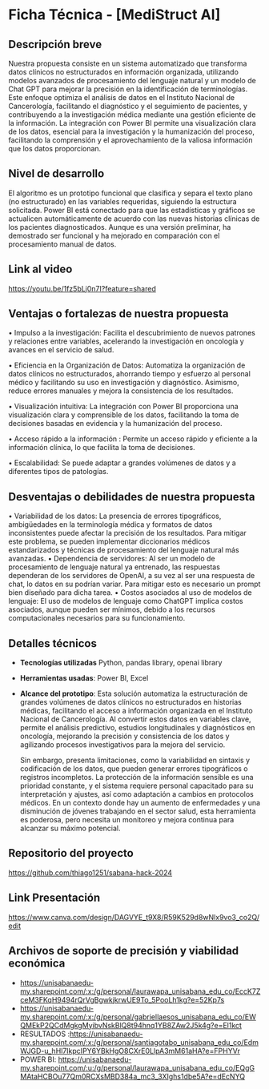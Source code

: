 # Ficha Técnica - [MediStruct AI]

## Descripción breve
Nuestra propuesta consiste en un sistema automatizado que transforma datos clínicos no estructurados en información organizada, utilizando modelos avanzados de procesamiento del lenguaje natural y un modelo de Chat GPT para mejorar la precisión en la identificación de terminologías. Este enfoque optimiza el análisis de datos en el Instituto Nacional de Cancerología, facilitando el diagnóstico y el seguimiento de pacientes, y contribuyendo a la investigación médica mediante una gestión eficiente de la información. La integración con Power BI permite una visualización clara de los datos, esencial para la investigación y la humanización del proceso, facilitando la comprensión y el aprovechamiento de la valiosa información que los datos proporcionan.

## Nivel de desarrollo
El algoritmo es un prototipo funcional que clasifica y separa el texto plano (no estructurado) en las variables requeridas, siguiendo la estructura solicitada. Power BI está conectado para que las estadísticas y gráficos se actualicen automáticamente de acuerdo con las nuevas historias clínicas de los pacientes diagnosticados. Aunque es una versión preliminar, ha demostrado ser funcional y ha mejorado en comparación con el procesamiento manual de datos.

## Link al video
https://youtu.be/1fz5bLj0n7I?feature=shared

## Ventajas o fortalezas de nuestra propuesta
•  Impulso a la investigación: Facilita el descubrimiento de nuevos patrones y relaciones entre variables, acelerando la investigación en oncología y avances en el servicio de salud.

•  	Eficiencia en la Organización de Datos: Automatiza la organización de datos clínicos no estructurados, ahorrando tiempo y esfuerzo al personal médico y facilitando su uso en investigación y diagnóstico. Asimismo, reduce errores manuales y mejora la consistencia de los resultados.

•  	Visualización intuitiva: La integración con Power BI proporciona una visualización clara y comprensible de los datos, facilitando la toma de decisiones basadas en evidencia y la humanización del proceso.

•	  Acceso rápido a la información : Permite un acceso rápido y eficiente a la información clínica, lo que facilita la toma de decisiones.

•  	Escalabilidad: Se puede adaptar a grandes volúmenes de datos y a diferentes tipos de patologías.


## Desventajas o debilidades de nuestra propuesta

•  	Variabilidad de los datos: La presencia de errores tipográficos, ambigüedades en la terminología médica y formatos de datos inconsistentes puede afectar la precisión de los resultados. Para mitigar este problema, se pueden implementar diccionarios médicos estandarizados y técnicas de procesamiento del lenguaje natural más avanzadas.
•	  Dependencia de servidores: Al ser un modelo de procesamiento de lenguaje natural ya entrenado, las respuestas dependeran de los servidores de OpenAI, a su vez al ser una respuesta de chat, lo datos en su podrían variar. Para mitigar esto es necesario un prompt bien diseñado para dicha tarea.
•  	Costos asociados al uso de modelos de lenguaje: El uso de modelos de lenguaje como ChatGPT implica costos asociados, aunque pueden ser mínimos, debido a los recursos computacionales necesarios para su funcionamiento.


## Detalles técnicos
- **Tecnologías utilizadas** Python, pandas library, openai library
- **Herramientas usadas**: Power BI, Excel
- **Alcance del prototipo**: Esta solución automatiza la estructuración de grandes volúmenes de datos clínicos no estructurados en historias médicas, facilitando el acceso a información organizada en el Instituto Nacional de Cancerología. Al convertir estos datos en variables clave, permite el análisis predictivo, estudios longitudinales y diagnósticos en oncología, mejorando la precisión y consistencia de los datos y agilizando procesos investigativos para la mejora del servicio.

  Sin embargo, presenta limitaciones, como la variabilidad en sintaxis y codificación de los datos, que pueden generar errores tipográficos o registros incompletos. La protección de la información sensible es una prioridad constante, y el sistema requiere personal capacitado para su interpretación y ajustes, así como adaptación a cambios en protocolos médicos. En un contexto donde hay un aumento de enfermedades y una disminución de jóvenes trabajando en el sector salud, esta herramienta es poderosa, pero necesita un monitoreo y mejora continua para alcanzar su máximo potencial.

## Repositorio del proyecto
https://github.com/thiago1251/sabana-hack-2024

## Link Presentación 
https://www.canva.com/design/DAGVYE_t9X8/R59K529d8wNlx9vo3_co2Q/edit

## Archivos de soporte de precisión y viabilidad económica
*  https://unisabanaedu-my.sharepoint.com/:x:/g/personal/laurawapa_unisabana_edu_co/EccK7ZceM3FKqH9494rQrVgBgwkjkrwUE9To_5PooLh1kg?e=52Kp7s
*  https://unisabanaedu-my.sharepoint.com/:x:/g/personal/gabriellaesos_unisabana_edu_co/EWQMEkP2QCdMgkgMyibvNskBlQ8t94hnq1YB8ZAw2J5k4g?e=El1kct
*  RESULTADOS :https://unisabanaedu-my.sharepoint.com/:x:/g/personal/santiagotabo_unisabana_edu_co/EdmWJGD-u_hHl7IkpcIPY6YBkHgO8CXrE0LlpA3mM61aHA?e=FPHYVr
*  POWER BI: https://unisabanaedu-my.sharepoint.com/:u:/g/personal/laurawapa_unisabana_edu_co/EQgGMAtaHCBOu77Qm0RCXsMBD384a_mc3_3XIghs1dbe5A?e=dEcNYQ

